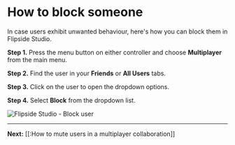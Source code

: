 # How to block someone

In case users exhibit unwanted behaviour, here's how you can block them in Flipside Studio.

**Step 1.** Press the menu button on either controller and choose **Multiplayer** from the main menu.

**Step 2.** Find the user in your **Friends** or **All Users** tabs.

**Step 3.** Click on the user to open the dropdown options.

**Step 4.** Select **Block** from the dropdown list.

![Flipside Studio - Block user](https://www.flipsidexr.com/files/docs/2023.1/5-6_block.png)

---

**Next:** [[:How to mute users in a multiplayer collaboration]]
